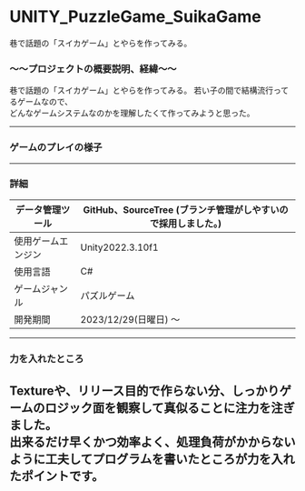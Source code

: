 # UNITY_PuzzleGame_SuikaGame
巷で話題の「スイカゲーム」とやらを作ってみる。  


### ～～プロジェクトの概要説明、経緯～～  
巷で話題の「スイカゲーム」とやらを作ってみる。 
若い子の間で結構流行ってるゲームなので、  
どんなゲームシステムなのかを理解したくて作ってみようと思った。  

___
### ゲームのプレイの様子  

___  
### 詳細  
| データ管理ツール | GitHub、SourceTree (ブランチ管理がしやすいので採用しました。)|
----|---- 
| 使用ゲームエンジン | Unity2022.3.10f1 |
| 使用言語 | C# |
|ゲームジャンル|パズルゲーム|
|開発期間|2023/12/29(日曜日) ～  |　　
---
### 力を入れたところ  

Textureや、リリース目的で作らない分、しっかりゲームのロジック面を観察して真似ることに注力を注ぎました。  
出来るだけ早くかつ効率よく、処理負荷がかからないように工夫してプログラムを書いたところが力を入れたポイントです。  
---
